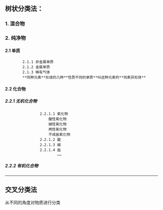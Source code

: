 ## 树状分类法：
### 	1. 混合物

### 	2. 纯净物
#### 		2.1 单质
			2.1.1 非金属单质
			2.1.2 金属单质
	 		2.1.3 稀有气体
			**同种元素**形成的几种**性质不同的单质**叫这种元素的**同素异形体**
#### 		2.2 化合物
##### 	 			2.2.1 *无机化合物*
					2.2.1.1 氧化物
						酸性氧化物
		    			碱性氧化物
						两性氧化物
						不成盐氧化物
	    			2.2.1.2 酸
	    			2.2.1.3 碱
	    			2.2.1.4 盐
							……
#####    	    		2.2.2 *有机化合物*
---
## 交叉分类法
从不同的角度对物质进行分类

